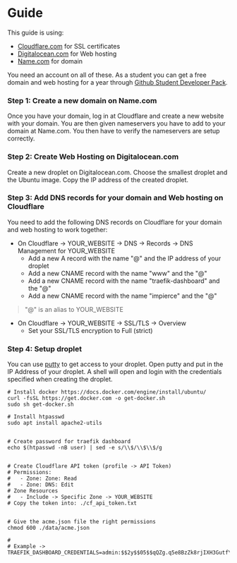 # Guide
This guide is using:
- [Cloudflare.com](https://www.cloudflare.com/) for SSL certificates
- [Digitalocean.com](https://www.digitalocean.com/) for Web hosting
- [Name.com](https://www.name.com/) for domain

You need an account on all of these. As a student you can get a free domain and web hosting for a year through [Github Student Developer Pack](https://education.github.com/pack/offers).

### Step 1: Create a new domain on Name.com
Once you have your domain, log in at Cloudflare and create a new website with your domain. 
You are then given nameservers you have to add to your domain at Name.com.
You then have to verify the nameservers are setup correctly. 

### Step 2: Create Web Hosting on Digitalocean.com
Create a new droplet on Digitalocean.com. Choose the smallest droplet and the Ubuntu image. 
Copy the IP address of the created droplet. 

### Step 3: Add DNS records for your domain and Web hosting on Cloudflare
You need to add the following DNS records on Cloudflare for your domain and web hosting to work together:

- On Cloudflare -> YOUR_WEBSITE -> DNS -> Records -> DNS Management for YOUR_WEBSITE
    - Add a new A record with the name "@" and the IP address of your droplet
    - Add a new CNAME record with the name "www" and the "@"
    - Add a new CNAME record with the name "traefik-dashboard" and the "@"
    - Add a new CNAME record with the name "impierce" and the "@"

> "@" is an alias to YOUR_WEBSITE

- On Cloudflare -> YOUR_WEBSITE -> SSL/TLS -> Overview 
    - Set your SSL/TLS encryption to Full (strict)

### Step 4: Setup droplet 
You can use [putty](https://www.putty.org/) to get access to your droplet. Open putty and put in the IP Address of your droplet. A shell will open and login with the credentials specified when creating the droplet. 

```shell
# Install docker https://docs.docker.com/engine/install/ubuntu/
curl -fsSL https://get.docker.com -o get-docker.sh
sudo sh get-docker.sh

# Install htpasswd
sudo apt install apache2-utils


# Create password for traefik dashboard
echo $(htpasswd -nB user) | sed -e s/\\$/\\$\\$/g
```

```shell

# Create Cloudflare API token (profile -> API Token)
# Permissions:
#   - Zone: Zone: Read
#   - Zone: DNS: Edit
# Zone Resources
#   - Include -> Specific Zone -> YOUR_WEBSITE
# Copy the token into: ./cf_api_token.txt


# Give the acme.json file the right permissions
chmod 600 ./data/acme.json

# 
# Example -> TRAEFIK_DASHBOARD_CREDENTIALS=admin:$$2y$$05$$qQZg.q5e8BzZk8rjIXH3GutfYY8wEu79U5JjB6ebwjM8YskxvnSmy
```

